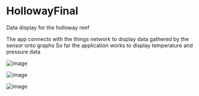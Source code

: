 # HollowayFinal
Data display for the holloway reef

The app connects with the things network to display data gathered by the sensor onto graphs
So far the application works to display temperature and pressure data


![image](https://github.com/akfungai/HollowayFinal/assets/57831808/b98bc76b-040c-4555-9426-ed0a1ec32c98)


![image](https://github.com/akfungai/HollowayFinal/assets/57831808/f3eb668d-df7e-4268-903a-c2303167dec5)


![image](https://github.com/akfungai/HollowayFinal/assets/57831808/d72373c5-18e2-4701-b91d-a02184e18799)


